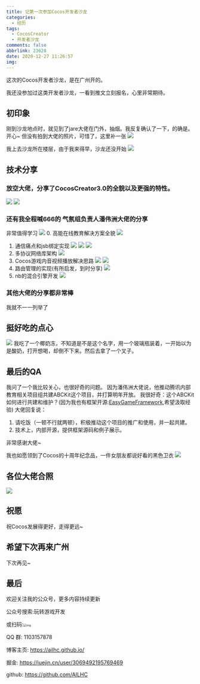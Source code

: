 ```yaml
---
title: 记第一次参加Cocos开发者沙龙
categories:
  - 经历
tags:
  - CocosCreator
  - 开发者沙龙
comments: false
abbrlink: 23628
date: 2020-12-27 11:26:57
img:
---
```

这次的Cocos开发者沙龙，是在广州开的。

我还没参加过这类开发者沙龙，一看到推文立刻报名，心里非常期待。

## 初印象
刚到沙龙地点时，就见到了jare大佬在门外，抽烟。我反复确认了一下，的确是。
开心~
但没有拍到大佬的照片，可惜了，这里补一张
![](https://coding-pages-bucket-434147-7588795-4574-367535-1255530080.cos.ap-guangzhou.myqcloud.com/img/659b50e09a2dd4a22f3479cca16f2fc.jpg)

我上去沙龙所在楼层，由于我来得早，沙龙还没开始
![](https://coding-pages-bucket-434147-7588795-4574-367535-1255530080.cos.ap-guangzhou.myqcloud.com/img/818aa58345018158f3f7026d078c009.jpg)


## 技术分享

### 放空大佬，分享了CocosCreator3.0的全貌以及更强的特性。
![](https://coding-pages-bucket-434147-7588795-4574-367535-1255530080.cos.ap-guangzhou.myqcloud.com/img/af7346cbbe60ce08267cf978250a8f1.jpg)
![](https://coding-pages-bucket-434147-7588795-4574-367535-1255530080.cos.ap-guangzhou.myqcloud.com/img/4930e93115fc78efec0926a182c4605.jpg)
### 还有我全程喊666的 气氛组负责人潘伟洲大佬的分享
非常值得学习
![](https://coding-pages-bucket-434147-7588795-4574-367535-1255530080.cos.ap-guangzhou.myqcloud.com/img/dfd91934760bc68e2e374ffc16b17ae.jpg)
0. 高能在线教育解决方案全貌
![](https://coding-pages-bucket-434147-7588795-4574-367535-1255530080.cos.ap-guangzhou.myqcloud.com/img/304791aed94e916450067490da20ec8.jpg)
1. 通信痛点和jsb绑定实现
![](https://coding-pages-bucket-434147-7588795-4574-367535-1255530080.cos.ap-guangzhou.myqcloud.com/img/79d65b2a3892abaed1fd9a2d5b02c09.jpg)
![](https://coding-pages-bucket-434147-7588795-4574-367535-1255530080.cos.ap-guangzhou.myqcloud.com/img/40cf89c826c8b71547f9cbdd4e3aa17.jpg)
![](https://coding-pages-bucket-434147-7588795-4574-367535-1255530080.cos.ap-guangzhou.myqcloud.com/img/c55a2d507ba0bdabb756b5bc1048418.jpg)
2. 多协议网络库架构
![](https://coding-pages-bucket-434147-7588795-4574-367535-1255530080.cos.ap-guangzhou.myqcloud.com/img/e2a6352f31f3b5ab9fd03d2add95456.jpg)
3. Cocos游戏内音视频播放解决思路
![](https://coding-pages-bucket-434147-7588795-4574-367535-1255530080.cos.ap-guangzhou.myqcloud.com/img/848abf0fb49ae60476c38fb5ec2d700.jpg)
![](https://coding-pages-bucket-434147-7588795-4574-367535-1255530080.cos.ap-guangzhou.myqcloud.com/img/9aa7199d43c513fdd53b68c89fd640c.jpg)
4. 路由管理的实现(有所启发，到时分享)
![](https://coding-pages-bucket-434147-7588795-4574-367535-1255530080.cos.ap-guangzhou.myqcloud.com/img/7f243b5460ec18ba9c1c3a8cd61a8de.jpg)
5. nb的混合引擎开发
![](https://coding-pages-bucket-434147-7588795-4574-367535-1255530080.cos.ap-guangzhou.myqcloud.com/img/37b183f754e1c97d3aa4a5ccff666e1.jpg)
### 其他大佬的分享都非常棒
我就不一一列举了

## 挺好吃的点心
![](https://coding-pages-bucket-434147-7588795-4574-367535-1255530080.cos.ap-guangzhou.myqcloud.com/img/df1cb647f59a0ffa1c059c0032975d1.jpg)
我吃了一个椰奶冻，不知道是不是这个名字，用一个玻璃瓶装着，一开始以为是酸奶，打开想喝，却倒不下来。然后去拿了一个叉子。

## 最后的QA
我问了一个我比较关心，也很好奇的问题。
因为潘伟洲大佬说，他推动腾讯内部教育相关项目组共建ABCKit这个项目，并打算明年开放。
我很好奇：这个ABCKit如何进行共建和维护？(因为我也有框架开源:[EasyGameFramework](https://github.com/AILHC/EasyGameFrameworkOpen),希望汲取经验)
大佬回复说：
1. 请吃饭（一顿不行就两顿），积极推动这个项目的推广和使用，并一起共建。
2. 技术上，内部开源，提供框架源码和例子展示。

非常感谢大佬~

我也如愿领到了Cocos的十周年纪念品，一件女朋友都说好看的黑色卫衣
![](https://coding-pages-bucket-434147-7588795-4574-367535-1255530080.cos.ap-guangzhou.myqcloud.com/img/20201227121821.png)

## 各位大佬合照
![](https://coding-pages-bucket-434147-7588795-4574-367535-1255530080.cos.ap-guangzhou.myqcloud.com/img/f32464c4327f3a313f0da50171530e2.jpg)

## 祝愿
祝Cocos发展得更好，走得更远~

## 希望下次再来广州
下次再见~

## 最后
欢迎关注我的公众号，更多内容持续更新



公众号搜索:玩转游戏开发



或扫码:<img src="https://p3-juejin.byteimg.com/tos-cn-i-k3u1fbpfcp/abd0c14c9c954e56af20adb71fa00da9~tplv-k3u1fbpfcp-zoom-1.image" alt="img" style="zoom:50%;" />



QQ 群: 1103157878



博客主页: https://ailhc.github.io/

掘金: https://juejin.cn/user/3069492195769469

github: https://github.com/AILHC
